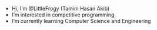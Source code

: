 -  Hi, I’m @LittleFrogy (Tamim Hasan Akib)
-  I’m interested in competitive programming
-  I’m currently learning Computer Science and Engineering

